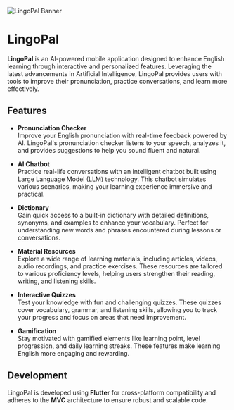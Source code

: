 ![LingoPal Banner](https://github.com/user-attachments/assets/35757b1b-561d-4dcb-8714-829a4065cea2)

# LingoPal

**LingoPal** is an AI-powered mobile application designed to enhance English learning through interactive and personalized features. Leveraging the latest advancements in Artificial Intelligence, LingoPal provides users with tools to improve their pronunciation, practice conversations, and learn more effectively.

## Features

- **Pronunciation Checker**  
  Improve your English pronunciation with real-time feedback powered by AI. LingoPal's pronunciation checker listens to your speech, analyzes it, and provides suggestions to help you sound fluent and natural.

- **AI Chatbot**  
   Practice real-life conversations with an intelligent chatbot built using Large Language Model (LLM) technology. This chatbot simulates various scenarios, making your learning experience immersive and practical.

- **Dictionary**  
   Gain quick access to a built-in dictionary with detailed definitions, synonyms, and examples to enhance your vocabulary. Perfect for understanding new words and phrases encountered during lessons or conversations.

- **Material Resources**  
  Explore a wide range of learning materials, including articles, videos, audio recordings, and practice exercises. These resources are tailored to various proficiency levels, helping users strengthen their reading, writing, and listening skills.

- **Interactive Quizzes**  
  Test your knowledge with fun and challenging quizzes. These quizzes cover vocabulary, grammar, and listening skills, allowing you to track your progress and focus on areas that need improvement.

- **Gamification**  
  Stay motivated with gamified elements like learning point, level progression, and daily learning streaks. These features make learning English more engaging and rewarding.

## Development

LingoPal is developed using **Flutter** for cross-platform compatibility and adheres to the **MVC** architecture to ensure robust and scalable code.
